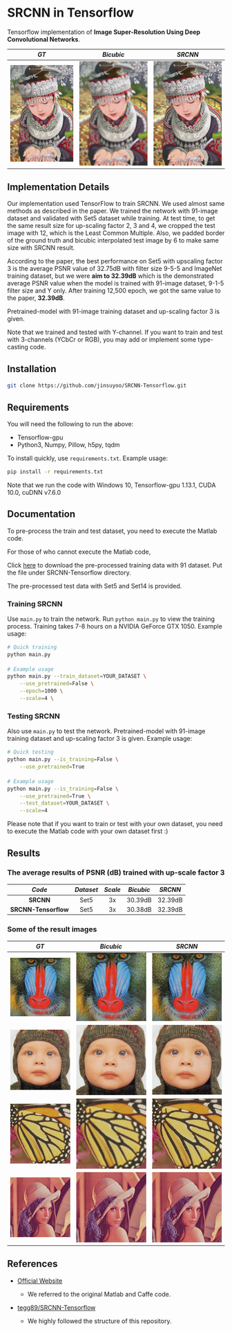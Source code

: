 # SRCNN in Tensorflow

Tensorflow implementation of **Image Super-Resolution Using Deep Convolutional Networks**.

*GT* | *Bicubic* | *SRCNN* 
:---: | :---: | :---: |
<img src = 'figs/intro1.png'> | <img src = 'figs/intro2.png'> | <img src = 'figs/intro3.png'> 

## Implementation Details

Our implementation used TensorFlow to train SRCNN. We used almost same methods as described in the paper. We trained the network with 91-image dataset and validated with Set5 dataset while training. At test time, to get the same result size for up-scaling factor 2, 3 and 4, we cropped the test image with 12, which is the Least Common Multiple. Also, we padded border of the ground truth and bicubic interpolated test image by 6 to make same size with SRCNN result. 

According to the paper, the best performance on Set5 with upscaling factor 3 is the average PSNR value of 32.75dB with filter size 9-5-5 and ImageNet training dataset, but we were **aim to 32.39dB** which is the demonstrated average PSNR value when the model is trained with 91-image dataset, 9-1-5 filter size and Y only. After training 12,500 epoch, we got the same value to the paper, **32.39dB**.

Pretrained-model with 91-image training dataset and up-scaling factor 3 is given.

Note that we trained and tested with Y-channel. If you want to train and test with 3-channels (YCbCr or RGB), you may add or implement some type-casting code.

## Installation

```bash
git clone https://github.com/jinsuyoo/SRCNN-Tensorflow.git
```

## Requirements

You will need the following to run the above:
- Tensorflow-gpu
- Python3, Numpy, Pillow, h5py, tqdm

To install quickly, use `requirements.txt`. Example usage:
```bash
pip install -r requirements.txt
```
Note that we run the code with Windows 10, Tensorflow-gpu 1.13.1, CUDA 10.0, cuDNN v7.6.0 

## Documentation

To pre-process the train and test dataset, you need to execute the Matlab code.

For those of who cannot execute the Matlab code,

Click [here][data] to download the pre-processed training data with 91 dataset. Put the file under SRCNN-Tensorflow directory.

The pre-processed test data with Set5 and Set14 is provided.

### Training SRCNN
Use `main.py` to train the network. Run `python main.py` to view the training process. Training takes 7-8 hours on a NVIDIA GeForce GTX 1050. Example usage:
```bash
# Quick training
python main.py

# Example usage
python main.py --train_dataset=YOUR_DATASET \
    --use_pretrained=False \
    --epoch=1000 \
    --scale=4 \
```

### Testing SRCNN
Also use `main.py` to test the network. Pretrained-model with 91-image training dataset and up-scaling factor 3 is given. Example usage:
```bash
# Quick testing
python main.py --is_training=False \
    --use_pretrained=True

# Example usage
python main.py --is_training=False \
    --use_pretrained=True \
    --test_dataset=YOUR_DATASET \
    --scale=4
```
  
Please note that if you want to train or test with your own dataset, you need to execute the Matlab code with your own dataset first :)

## Results

### The average results of PSNR (dB) trained with up-scale factor 3

*Code* | *Dataset* | *Scale* | *Bicubic* | *SRCNN*
:---: | :---: | :---: | :---: | :---: |
**SRCNN** | Set5 | 3x | 30.39dB | 32.39dB
**SRCNN-Tensorflow**| Set5 | 3x | 30.38dB | 32.39dB

### Some of the result images

*GT* | *Bicubic* | *SRCNN* 
:---: | :---: | :---: |
<img src = 'figs/result1_gt.png'> | <img src = 'figs/result1_bicubic.png'> | <img src = 'figs/result1_srcnn.png'> 
<img src = 'figs/result2_gt.png'> | <img src = 'figs/result2_bicubic.png'> | <img src = 'figs/result2_srcnn.png'> 
<img src = 'figs/result3_gt.png'> | <img src = 'figs/result3_bicubic.png'> | <img src = 'figs/result3_srcnn.png'> 
<img src = 'figs/result4_gt.png'> | <img src = 'figs/result4_bicubic.png'> | <img src = 'figs/result4_srcnn.png'> 


## References

- [Official Website][1]
    - We referred to the original Matlab and Caffe code.

- [tegg89/SRCNN-Tensorflow][2]
    - We highly followed the structure of this repository.

[data]: https://drive.google.com/file/d/1yvQYDYKCrTNxtvkOAHpTFOapEDyji0RR/view?usp=sharing
[1]: http://mmlab.ie.cuhk.edu.hk/projects/SRCNN.html
[2]: https://github.com/tegg89/SRCNN-Tensorflow